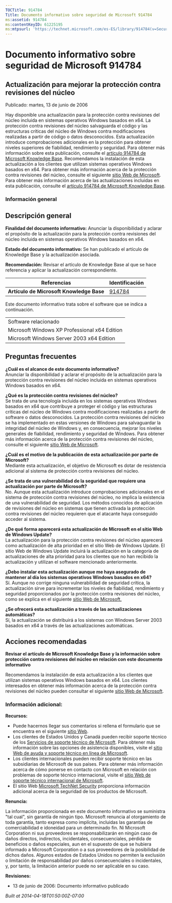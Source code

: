 ```yaml
---
TOCTitle: 914784
Title: Documento informativo sobre seguridad de Microsoft 914784
ms:assetid: 914784
ms:contentKeyID: 61225195
ms:mtpsurl: 'https://technet.microsoft.com/es-ES/library/914784(v=Security.10)'
---
```


Documento informativo sobre seguridad de Microsoft 914784
=========================================================

Actualización para mejorar la protección contra revisiones del núcleo
---------------------------------------------------------------------

Publicado: martes, 13 de junio de 2006

Hay disponible una actualización para la protección contra revisiones del núcleo incluida en sistemas operativos Windows basados en x64. La protección contra revisiones del núcleo salvaguarda el código y las estructuras críticas del núcleo de Windows contra modificaciones realizadas a partir de código o datos desconocidos. Esta actualización introduce comprobaciones adicionales en la protección para obtener niveles superiores de fiabilidad, rendimiento y seguridad. Para obtener más información sobre esta publicación, consulte el [artículo 914784 de Microsoft Knowledge Base](http://support.microsoft.com/kb/891861). Recomendamos la instalación de esta actualización a los clientes que utilizan sistemas operativos Windows basados en x64. Para obtener más información acerca de la protección contra revisiones del núcleo, consulte el siguiente [sitio Web de Microsoft](http://www.microsoft.com/whdc/driver/kernel/64bitpatch_faq.mspx). Para obtener más información acerca de las actualizaciones incluidas en esta publicación, consulte el [artículo 914784 de Microsoft Knowledge Base](http://support.microsoft.com/kb/891861).

### Información general

Descripción general
-------------------

**Finalidad del documento informativo:** Anunciar la disponibilidad y aclarar el propósito de la actualización para la protección contra revisiones del núcleo incluida en sistemas operativos Windows basados en x64.

**Estado del documento informativo:** Se han publicado el artículo de Knowledge Base y la actualización asociada.

**Recomendación:** Revisar el artículo de Knowledge Base al que se hace referencia y aplicar la actualización correspondiente.

| Referencias                              | Identificación                                   |
|------------------------------------------|--------------------------------------------------|
| **Artículo de Microsoft Knowledge Base** | [914784](http://support.microsoft.com/kb/891861) |

Este documento informativo trata sobre el software que se indica a continuación.

|                                               |
|-----------------------------------------------|
| Software relacionado                          |
| Microsoft Windows XP Professional x64 Edition |
| Microsoft Windows Server 2003 x64 Edition     |

Preguntas frecuentes
--------------------

**¿Cuál es el alcance de este documento informativo?**  
Anunciar la disponibilidad y aclarar el propósito de la actualización para la protección contra revisiones del núcleo incluida en sistemas operativos Windows basados en x64.

**¿Qué es la protección contra revisiones del núcleo?**  
Se trata de una tecnología incluida en los sistemas operativos Windows basados en x64 que contribuye a proteger el código y las estructuras críticas del núcleo de Windows contra modificaciones realizadas a partir de software o datos desconocidos. La protección contra revisiones del núcleo se ha implementado en estas versiones de Windows para salvaguardar la integridad del núcleo de Windows y, en consecuencia, mejorar los niveles generales de fiabilidad, rendimiento y seguridad de Windows. Para obtener más información acerca de la protección contra revisiones del núcleo, consulte el siguiente [sitio Web de Microsoft](http://www.microsoft.com/whdc/driver/kernel/64bitpatch_faq.mspx).

**¿Cuál es el motivo de la publicación de esta actualización por parte de Microsoft?**  
Mediante esta actualización, el objetivo de Microsoft es dotar de resistencia adicional al sistema de protección contra revisiones del núcleo.

**¿Se trata de una vulnerabilidad de la seguridad que requiere una actualización por parte de Microsoft?**  
No. Aunque esta actualización introduce comprobaciones adicionales en el sistema de protección contra revisiones del núcleo, no implica la existencia de una vulnerabilidad de seguridad. Los métodos conocidos de aplicación de revisiones del núcleo en sistemas que tienen activada la protección contra revisiones del núcleo requieren que el atacante haya conseguido acceder al sistema.

**¿De qué forma aparecerá esta actualización de Microsoft en el sitio Web de Windows Update?**  
La actualización para la protección contra revisiones del núcleo aparecerá como actualización de alta prioridad en el sitio Web de Windows Update. El sitio Web de Windows Update incluirá la actualización en la categoría de actualizaciones de alta prioridad para los clientes que no han recibido la actualización y utilizan el software mencionado anteriormente.

**¿Debo instalar esta actualización aunque me haya asegurado de mantener al día los sistemas operativos Windows basados en x64?**  
Sí. Aunque no corrige ninguna vulnerabilidad de seguridad crítica, la actualización sirve para incrementar los niveles de fiabilidad, rendimiento y seguridad proporcionados por la protección contra revisiones del núcleo, como se explica en el siguiente [sitio Web de Microsoft.](http://www.microsoft.com/whdc/driver/kernel/64bitpatch_faq.mspx)

**¿Se ofrecerá esta actualización a través de las actualizaciones automáticas?**  
Sí, la actualización se distribuirá a los sistemas con Windows Server 2003 basados en x64 a través de las actualizaciones automáticas.

Acciones recomendadas
---------------------

**Revisar el artículo de Microsoft Knowledge Base y la información sobre protección contra revisiones del núcleo en relación con este documento informativo**

Recomendamos la instalación de esta actualización a los clientes que utilizan sistemas operativos Windows basados en x64. Los clientes interesados en obtener más información acerca de la protección contra revisiones del núcleo pueden consultar el siguiente [sitio Web de Microsoft](http://www.microsoft.com/whdc/driver/kernel/64bitpatch_faq.mspx).

### Información adicional:

**Recursos:**

-   Puede hacernos llegar sus comentarios si rellena el formulario que se encuentra en el siguiente [sitio Web](https://support.microsoft.com/common/survey.aspx?scid=sw;en;1257&amp;showpage=1&amp;ws=technet&amp;sd=tech).
-   Los clientes de Estados Unidos y Canadá pueden recibir soporte técnico de los [Servicios de soporte técnico de Microsoft](http://go.microsoft.com/fwlink/?linkid=21131). Para obtener más información sobre las opciones de asistencia disponibles, visite el [sitio Web de ayuda y soporte técnico en línea de Microsoft](http://support.microsoft.com).
-   Los clientes internacionales pueden recibir soporte técnico en las subsidiarias de Microsoft de sus países. Para obtener más información acerca de cómo ponerse en contacto con Microsoft en relación con problemas de soporte técnico internacional, visite el [sitio Web de soporte técnico internacional de Microsoft](http://go.microsoft.com/fwlink/?linkid=21155).
-   El sitio Web [Microsoft TechNet Security](http://go.microsoft.com/fwlink/?linkid=21132) proporciona información adicional acerca de la seguridad de los productos de Microsoft.

**Renuncia:**

La información proporcionada en este documento informativo se suministra "tal cual", sin garantía de ningún tipo. Microsoft renuncia al otorgamiento de toda garantía, tanto expresa como implícita, incluidas las garantías de comerciabilidad e idoneidad para un determinado fin. Ni Microsoft Corporation ni sus proveedores se responsabilizarán en ningún caso de daños directos, indirectos, incidentales, consecuenciales, pérdida de beneficios o daños especiales, aun en el supuesto de que se hubiera informado a Microsoft Corporation o a sus proveedores de la posibilidad de dichos daños. Algunos estados de Estados Unidos no permiten la exclusión o limitación de responsabilidad por daños consecuenciales o incidentales, y, por tanto, la limitación anterior puede no ser aplicable en su caso.

**Revisiones:**

-   13 de junio de 2006: Documento informativo publicado

*Built at 2014-04-18T01:50:00Z-07:00*